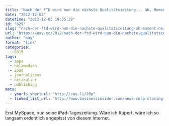 ```yaml
---
title: "Nach der FTD wird nun die nächste Qualitätszeitung... äh, Moment... nein, nur The Daily eingestellt"
date: "2012-12-03"
datetime: "2012-12-03 19:35:38"
id: "629"
slug: "nach-der-ftd-wird-nun-die-nachste-qualitatszeitung-ah-moment-nein-nur-the-daily-eingestellt"
url: "https://eay.cc/2012/nach-der-ftd-wird-nun-die-nachste-qualitatszeitung-ah-moment-nein-nur-the-daily-eingestellt/"
author: "eay"
format: "link"
categories:
  - 0815
tags:
  - apps
  - holzmedien
  - ipad
  - journalismus
  - netzkultur
  - publishing
meta:
  - yourls_shorturl: "http://eay.li/20p"
  - linked_list_url: "http://www.businessinsider.com/news-corp-closing-the-daily-2012-12"
---
```


Erst MySpace, nun seine iPad-Tageszeitung. Wäre ich Rupert, wäre ich so langsam ordentlich angepisst von diesem Internet.
